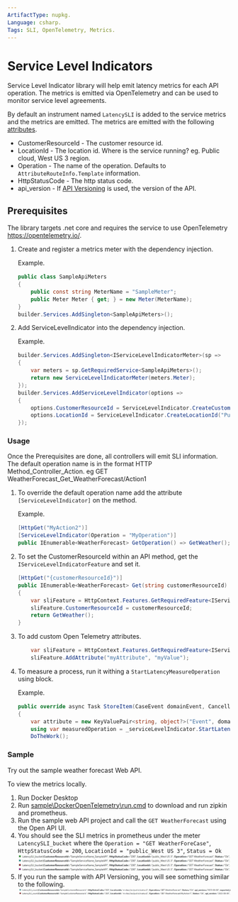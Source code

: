 ```yaml
---
ArtifactType: nupkg.
Language: csharp.
Tags: SLI, OpenTelemetry, Metrics.
---
```


# Service Level Indicators

Service Level Indicator library will help emit latency metrics for each API operation. The metrics is emitted via OpenTelemetry and can be used to monitor service level agreements.

By default an instrument named `LatencySLI` is added to the service metrics and the metrics are emitted. The metrics are emitted with the following [attributes](https://opentelemetry.io/docs/specs/otel/common/#attribute).

* CustomerResourceId - The customer resource id.
* LocationId - The location id. Where is the service running? eg. Public cloud, West US 3 region.
* Operation - The name of the operation. Defaults to `AttributeRouteInfo.Template` information.
* HttpStatusCode - The http status code.
* api_version - If [API Versioning](https://github.com/dotnet/aspnet-api-versioning) is used, the version of the API.

## Prerequisites

The library targets .net core and requires the service to use OpenTelemetry https://opentelemetry.io/.

1. Create and register a metrics meter with the dependency injection.

   Example.

    ``` csharp
    public class SampleApiMeters
    {
        public const string MeterName = "SampleMeter";
        public Meter Meter { get; } = new Meter(MeterName);
    }
    builder.Services.AddSingleton<SampleApiMeters>();
    ```

2. Add ServiceLevelIndicator into the dependency injection.

   Example.

    ``` csharp
    builder.Services.AddSingleton<IServiceLevelIndicatorMeter>(sp =>
    {
        var meters = sp.GetRequiredService<SampleApiMeters>();
        return new ServiceLevelIndicatorMeter(meters.Meter);
    });
    builder.Services.AddServiceLevelIndicator(options =>
    {
        options.CustomerResourceId = ServiceLevelIndicator.CreateCustomerResourceId(serviceId);
        options.LocationId = ServiceLevelIndicator.CreateLocationId("Public", "eastus2");
    });

     ```

### Usage

Once the Prerequisites are done, all controllers will emit SLI information.
The default operation name is in the format HTTP Method_Controller_Action. 
eg GET WeatherForecast_Get_WeatherForecast/Action1

1. To override the default operation name add the attribute `[ServiceLevelIndicator]` on the method.

   Example.

    ``` csharp
    [HttpGet("MyAction2")]
    [ServiceLevelIndicator(Operation = "MyOperation")]
    public IEnumerable<WeatherForecast> GetOperation() => GetWeather();
    ```

2. To set the CustomerResourceId within an API method, get the `IServiceLevelIndicatorFeature` and set it.

    ``` csharp
    [HttpGet("{customerResourceId}")]
    public IEnumerable<WeatherForecast> Get(string customerResourceId)
    {
        var sliFeature = HttpContext.Features.GetRequiredFeature<IServiceLevelIndicatorFeature>();
        sliFeature.CustomerResourceId = customerResourceId;
        return GetWeather();
    }
    ```

3. To add custom Open Telemetry attributes.
    ``` csharp 
        var sliFeature = HttpContext.Features.GetRequiredFeature<IServiceLevelIndicatorFeature>();
        sliFeature.AddAttribute("myAttribute", "myValue");
    ```
    
4. To measure a process, run it withing a `StartLatencyMeasureOperation` using block.

   Example.

    ``` csharp
   public override async Task StoreItem(CaseEvent domainEvent, CancellationToken cancellationToken)
    {
        var attribute = new KeyValuePair<string, object?>("Event", domainEvent.GetType().Name);
        using var measuredOperation = _serviceLevelIndicator.StartLatencyMeasureOperation("StoreItem", attribute);
        DoTheWork();
    ```

### Sample

Try out the sample weather forecast Web API.

To view the metrics locally.

1. Run Docker Desktop
2. Run [sample\DockerOpenTelemetry\run.cmd](sample\DockerOpenTelemetry\run.cmd) to download and run zipkin and prometheus.
3. Run the sample web API project and call the `GET WeatherForecast` using the Open API UI.
4. You should see the SLI metrics in prometheus under the meter `LatencySLI_bucket` where the `Operation = "GET WeatherForeCase"`, `HttpStatusCode = 200`, `LocationId = "public_West US 3"`, `Status = Ok`
![SLI](assets/prometheus.jpg)
5. If you run the sample with API Versioning, you will see something similar to the following.
![SLI](assets/versioned.jpg)